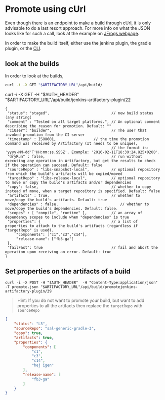 # Promote using cUrl

Even though there is an endpoint to make a build through cUrl, it is only advisable to do a last resort approach.
For more info on what the JSON looks like for such a call, look at the example on [JFrogs webpage](https://www.jfrog.com/confluence/display/RTF/Artifactory+REST+API#ArtifactoryRESTAPI-BuildUpload).

In order to make the build itself, either use the jenkins plugin, the gradle plugin, or the [CLI](https://www.jfrog.com/confluence/display/CLI/CLI+for+JFrog+Artifactory#CLIforJFrogArtifactory-BuildIntegration-PublishingaBuild).

## look at the builds

In order to look at the builds, 

```bash
curl -i -X GET "$ARTIFACTORY_URL"/api/build/
```
curl -i -X GET -H "$AUTH_HEADER" "$ARTIFACTORY_URL"/api/build/jenkins-artifactory-plugin/22


```
{
 "status": "staged",                            // new build status (any string)
 "comment" : "Tested on all target platforms.", // An optional comment describing the reason for promotion. Default: ""
 "ciUser": "builder",                           // The user that invoked promotion from the CI server
 "timestamp" : ISO8601,                 // the time the promotion command was received by Artifactory (It needs to be unique), 
                                                // the format is: 'yyyy-MM-dd'T'HH:mm:ss.SSSZ'. Example: '2016-02-11T18:30:24.825+0200'.
 "dryRun" : false,                              // run without executing any operation in Artifactory, but get the results to check if the operation can succeed. Default: false
 "sourceRepo" : "libs-snapshot-local",          // optional repository from which the build's artifacts will be copied/moved
 "targetRepo" : "libs-release-local",           // optional repository to move or copy the build's artifacts and/or dependencies
 "copy": false,                                 // whether to copy instead of move, when a target repository is specified. Default: false
 "artifacts" : true,                            // whether to move/copy the build's artifacts. Default: true
 "dependencies" : false,                            // whether to move/copy the build's dependencies. Default: false.
 "scopes" : [ "compile", "runtime" ],           // an array of dependency scopes to include when "dependencies" is true
 "properties": {                                // a list of properties to attach to the build's artifacts (regardless if "targetRepo" is used).
     "components": ["c1","c3","c14"],
     "release-name": ["fb3-ga"]
 },
 "failFast": true                               // fail and abort the operation upon receiving an error. Default: true
}
```


## Set properties on the artifacts of a build
`curl -i -X POST -H "$AUTH_HEADER"  -H "Content-Type:application/json" -T promote.json "$ARTIFACTORY_URL"/api/build/promotejenkins-artifactory-plugin/29`

> Hint: If you do not want to promote your build, but want to add properties to all the artifacts then replace the `targetRepo` with `sourceRepo`
```JSON
{
    "status": "L3",
    "sourceRepo": "sal-generic-gradle-3",
    "copy": true,
    "artifacts": true,
    "properties": {
        "components": [
            "c1",
            "c3",
            "c14",
            "hej igen"
        ],
        "release-name": [
            "fb3-ga"
        ]
    }
}
```